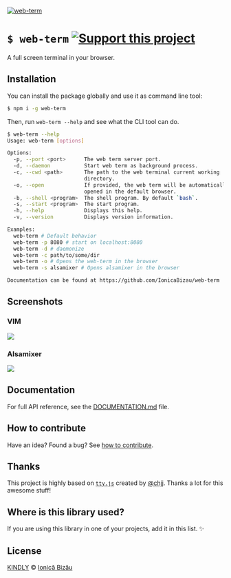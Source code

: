 [![web-term](http://i.imgur.com/3kMJhvc.png)](#)

# `$ web-term` [![Support this project][donate-now]][paypal-donations]

A full screen terminal in your browser.

## Installation

You can install the package globally and use it as command line tool:

```sh
$ npm i -g web-term
```

Then, run `web-term --help` and see what the CLI tool can do.

```sh
$ web-term --help
Usage: web-term [options]

Options:
  -p, --port <port>      The web term server port.                      
  -d, --daemon           Start web term as background process.          
  -c, --cwd <path>       The path to the web terminal current working   
                         directory.                                     
  -o, --open             If provided, the web term will be automatically
                         opened in the default browser.                 
  -b, --shell <program>  The shell program. By default `bash`.          
  -s, --start <program>  The start program.                             
  -h, --help             Displays this help.                            
  -v, --version          Displays version information.                  

Examples:
  web-term # Default behavior
  web-term -p 8080 # start on localhost:8080
  web-term -d # daemonize
  web-term -c path/to/some/dir
  web-term -o # Opens the web-term in the browser
  web-term -s alsamixer # Opens alsamixer in the browser

Documentation can be found at https://github.com/IonicaBizau/web-term
```

## Screenshots
### VIM
![](http://i.imgur.com/49FTpfI.png)

### Alsamixer
![](http://i.imgur.com/rJbtLdi.jpg)

## Documentation

For full API reference, see the [DOCUMENTATION.md][docs] file.

## How to contribute
Have an idea? Found a bug? See [how to contribute][contributing].

## Thanks
This project is highly based on [`tty.js`](https://github.com/chjj/tty.js) created by [@chjj](https://github.com/chjj). Thanks a lot for this awesome stuff!

## Where is this library used?
If you are using this library in one of your projects, add it in this list. :sparkles:

## License

[KINDLY][license] © [Ionică Bizău][website]

[license]: http://ionicabizau.github.io/kindly-license/?author=Ionic%C4%83%20Biz%C4%83u%20%3Cbizauionica@gmail.com%3E&year=2012

[website]: http://ionicabizau.net
[paypal-donations]: https://www.paypal.com/cgi-bin/webscr?cmd=_s-xclick&hosted_button_id=RVXDDLKKLQRJW
[donate-now]: http://i.imgur.com/6cMbHOC.png

[contributing]: /CONTRIBUTING.md
[docs]: /DOCUMENTATION.md